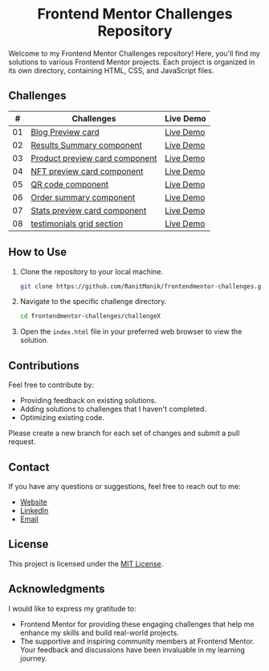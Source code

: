<div align="center">
<h1>Frontend Mentor Challenges Repository</h1>
</div>

Welcome to my Frontend Mentor Challenges repository! Here, you'll find my solutions to various Frontend Mentor projects.
Each project is organized in its own directory, containing HTML, CSS, and JavaScript files.

## Challenges

| #  | Challenges                                                                        | Live Demo                                                                                                                              |
|:--:|-----------------------------------------------------------------------------------|----------------------------------------------------------------------------------------------------------------------------------------|
| 01 | [Blog Preview card](FrontendMentor01—Blog-preview-card)                           | [Live Demo](https://ranitmanik.github.io/frontendmentor-challenges/FrontendMentor01%E2%80%94Blog-preview-card/index.html)              |
| 02 | [Results Summary component](FrontendMentor02—Results-summary-component)           | [Live Demo](https://ranitmanik.github.io/frontendmentor-challenges/FrontendMentor02%E2%80%94Results-summary-component/index.html)      |
| 03 | [Product preview card component](FrontendMentor03—Product-preview-card-component) | [Live Demo](https://ranitmanik.github.io/frontendmentor-challenges/FrontendMentor03%E2%80%94Product-preview-card-component/index.html) |
| 04 | [NFT preview card component](FrontendMentor04—nft-preview-card-component)         | [Live Demo](https://ranitmanik.github.io/frontendmentor-challenges/FrontendMentor04%E2%80%94nft-preview-card-component/index.html)     |
| 05 | [QR code component](FrontendMentor05—QR%20code%20component)                       | [Live Demo](https://ranitmanik.github.io/frontendmentor-challenges/FrontendMentor05%E2%80%94QR%20code%20component/index.html)          |
| 06 | [Order summary component](FrontendMentor06—Order-summary-component)               | [Live Demo](https://ranitmanik.github.io/frontendmentor-challenges/FrontendMentor06%E2%80%94Order-summary-component/index.html)        |
| 07 | [Stats preview card component](FrontendMentor07—stats-preview-card-component)     | [Live Demo](https://ranitmanik.github.io/frontendmentor-challenges/FrontendMentor07%E2%80%94stats-preview-card-component/index.html)   |
| 08 | [testimonials grid section](FrontendMentor08—testimonials-grid-section)           | [Live Demo](https://ranitmanik.github.io/frontendmentor-challenges/FrontendMentor08%E2%80%94testimonials-grid-section/index.html)      |

## How to Use

1. Clone the repository to your local machine.
   ```bash
   git clone https://github.com/RanitManik/frontendmentor-challenges.git
   ```

2. Navigate to the specific challenge directory.
   ```bash
   cd frontendmentor-challenges/challengeX
   ```

3. Open the `index.html` file in your preferred web browser to view the solution.

## Contributions

Feel free to contribute by:

- Providing feedback on existing solutions.
- Adding solutions to challenges that I haven't completed.
- Optimizing existing code.

Please create a new branch for each set of changes and submit a pull request.

## Contact

If you have any questions or suggestions, feel free to reach out to me:

- [Website](https://ranitmanik.github.io/Portfolio-1.0)
- [LinkedIn](https://www.linkedin.com/in/ranit-manik/)
- [Email](mailto:ranitmanik.dev@gmail.com)

## License

This project is licensed under the [MIT License](LICENSE).

## Acknowledgments

I would like to express my gratitude to:

- Frontend Mentor for providing these engaging challenges that help me enhance my skills and build real-world projects.
- The supportive and inspiring community members at Frontend Mentor. Your feedback and discussions have been invaluable
  in my learning journey.
